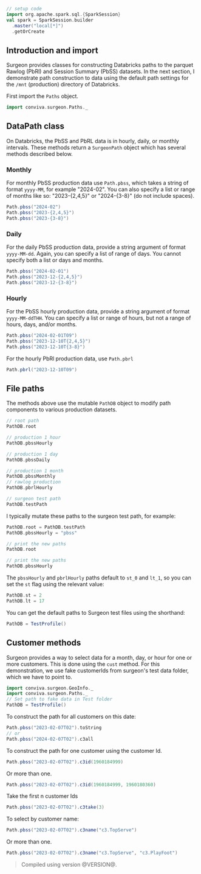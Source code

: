 ```scala mdoc
// setup code
import org.apache.spark.sql.{SparkSession}
val spark = SparkSession.builder
  .master("local[*]")
  .getOrCreate
```

## Introduction and import

Surgeon provides classes for constructing Databricks paths to the parquet Rawlog (PbRl) and
Session Summary (PbSS) datasets. In the next section, I demonstrate path construction to data using the default path settings for  the `/mnt` (production)  directory of Databricks.

First import the `Paths` object. 

```scala mdoc 
import conviva.surgeon.Paths._
```

## DataPath class

On Databricks, the PbSS and PbRL data is in hourly, daily, or monthly intervals. These methods return a `SurgeonPath` object which has several methods described below. 

### Monthly 
For monthly PbSS production data use `Path.pbss`, which takes a string of format `yyyy-MM`, for example "2024-02". You can also specify a list or range of months like so: "2023-{2,4,5}" or "2024-{3-8}" (do not include spaces).

```scala mdoc
Path.pbss("2024-02")
Path.pbss("2023-{2,4,5}")
Path.pbss("2023-{3-8}")
```

### Daily

For the daily PbSS production data, provide a string argument of format
`yyyy-MM-dd`. Again, you can specify a list of range of days. You cannot
specify both a list or days and months. 

```scala mdoc 
Path.pbss("2024-02-01")
Path.pbss("2023-12-{2,4,5}")
Path.pbss("2023-12-{3-8}")
```

### Hourly

For the PbSS hourly production data, provide a string argument of format
`yyyy-MM-ddTHH`. You can specify a list or range of hours, but not a range of hours, days,
and/or months. 

```scala mdoc 
Path.pbss("2024-02-01T09")
Path.pbss("2023-12-10T{2,4,5}")
Path.pbss("2023-12-10T{3-8}")
```
For the hourly PbRl production data, use `Path.pbrl`

```scala mdoc 
Path.pbrl("2023-12-10T09")
```

## File paths

The methods above use the mutable `PathDB` object to modify path components to various production datasets.

```scala mdoc 
// root path
PathDB.root

// production 1 hour
PathDB.pbssHourly    

// production 1 day   
PathDB.pbssDaily     

// production 1 month
PathDB.pbssMonthly   
// rawlog production
PathDB.pbrlHourly    

// surgeon test path
PathDB.testPath      
```

I typically mutate these paths to the surgeon test path, for example:

```scala mdoc
PathDB.root = PathDB.testPath 
PathDB.pbssHourly = "pbss"    

// print the new paths
PathDB.root                   

// print the new paths
PathDB.pbssHourly             
```

The `pbssHourly` and `pbrlHourly`  paths default to `st_0` and `lt_1`, so you can set the `st`
flag using the relevant value:

```scala mdoc 
PathDB.st = 2
PathDB.lt = 17
```

You can get the default paths to Surgeon test files using the shorthand:

```scala mdoc
PathDB = TestProfile()
```

## Customer methods

Surgeon provides a way to select data for a month, day, or hour for one or more
customers. This is done using the `cust` method. For this demonstration, we use
fake customerIds from surgeon's test data folder, which we have to point to.

```scala mdoc
import conviva.surgeon.GeoInfo._
import conviva.surgeon.Paths._
// Set path to fake data in Test folder
PathDB = TestProfile()
```

 To construct the path for all customers on this date:
```scala mdoc
Path.pbss("2023-02-07T02").toString 
// or 
Path.pbss("2024-02-07T02").c3all
```

To construct the path for one customer using the customer Id. 
```scala mdoc
Path.pbss("2023-02-07T02").c3id(1960184999)
```
Or more than one. 
```scala mdoc
Path.pbss("2023-02-07T02").c3id(1960184999, 1960180360)
```
Take the first n customer Ids
```scala mdoc
Path.pbss("2023-02-07T02").c3take(3)
```
To select by customer name:
```scala mdoc
Path.pbss("2023-02-07T02").c3name("c3.TopServe")
```
Or more than one. 
```scala mdoc
Path.pbss("2023-02-07T02").c3name("c3.TopServe", "c3.PlayFoot")
``` 

> Compiled using version @VERSION@. 
